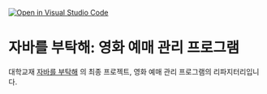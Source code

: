 [![Open in Visual Studio Code](https://classroom.github.com/assets/open-in-vscode-718a45dd9cf7e7f842a935f5ebbe5719a5e09af4491e668f4dbf3b35d5cca122.svg)](https://classroom.github.com/online_ide?assignment_repo_id=11233506&assignment_repo_type=AssignmentRepo)
# 자바를 부탁해: 영화 예매 관리 프로그램
대학교재 [자바를 부탁해](http://www.kyobobook.co.kr/product/detailViewKor.laf?mallGb=KOR&ejkGb=KOR&barcode=9791156645672) 의 최종 프로젝트, 영화 예매 관리 프로그램의 리파지터리입니다.
